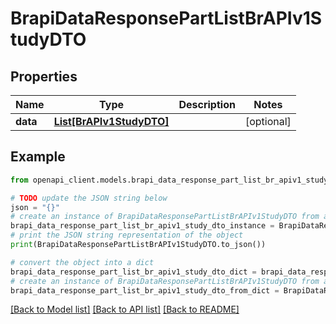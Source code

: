 # BrapiDataResponsePartListBrAPIv1StudyDTO


## Properties

Name | Type | Description | Notes
------------ | ------------- | ------------- | -------------
**data** | [**List[BrAPIv1StudyDTO]**](BrAPIv1StudyDTO.md) |  | [optional] 

## Example

```python
from openapi_client.models.brapi_data_response_part_list_br_apiv1_study_dto import BrapiDataResponsePartListBrAPIv1StudyDTO

# TODO update the JSON string below
json = "{}"
# create an instance of BrapiDataResponsePartListBrAPIv1StudyDTO from a JSON string
brapi_data_response_part_list_br_apiv1_study_dto_instance = BrapiDataResponsePartListBrAPIv1StudyDTO.from_json(json)
# print the JSON string representation of the object
print(BrapiDataResponsePartListBrAPIv1StudyDTO.to_json())

# convert the object into a dict
brapi_data_response_part_list_br_apiv1_study_dto_dict = brapi_data_response_part_list_br_apiv1_study_dto_instance.to_dict()
# create an instance of BrapiDataResponsePartListBrAPIv1StudyDTO from a dict
brapi_data_response_part_list_br_apiv1_study_dto_from_dict = BrapiDataResponsePartListBrAPIv1StudyDTO.from_dict(brapi_data_response_part_list_br_apiv1_study_dto_dict)
```
[[Back to Model list]](../README.md#documentation-for-models) [[Back to API list]](../README.md#documentation-for-api-endpoints) [[Back to README]](../README.md)


